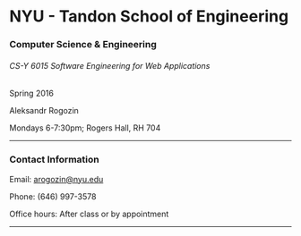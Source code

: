 # NYU - Tandon School of Engineering
### Computer Science & Engineering
###### CS-Y 6015 Software Engineering for Web Applications

Spring 2016

Aleksandr Rogozin

Mondays 6-7:30pm; Rogers Hall, RH 704

---


### Contact Information

Email: arogozin@nyu.edu

Phone: (646) 997-3578

Office hours: After class or by appointment

---

